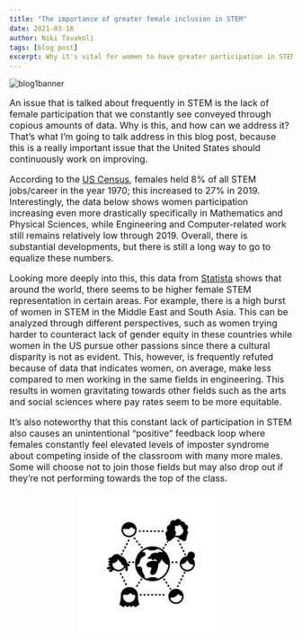 ```yaml
---
title: "The importance of greater female inclusion in STEM"
date: 2021-03-16
author: Niki Tavakoli
tags: [blog post]
excerpt: Why it's vital for women to have greater participation in STEM and what we as scientists and engineers can do to faciliate this.
---
```

<img src="/images/banner2.png" alt="blog1banner" class = "center">

<p style="font-size:16px"> An issue that is talked about frequently in STEM is the lack of female participation that we constantly see conveyed through copious amounts of data. Why is this, and how can we address it? That’s what I’m going to talk address in this blog post, because this is a really important issue that the United States should continuously work on improving.</p>

<p style="font-size:16px"> According to the <a href="https://www.census.gov/library/stories/2021/01/women-making-gains-in-stem-occupations-but-still-underrepresented.html#:~:text=Some%20STEM%20Occupations-,In%201970%2C%20women%20made%20up%2038%25%20of%20all%20U.S%20workers,up%2048%25%20of%20all%20workers.&text=But%20social%20science%20accounted%20for,1970%20to%2015%25%20in%202019">US Census</a>, females held 8% of all STEM jobs/career in the year 1970; this increased to 27% in 2019. Interestingly, the data below shows women participation increasing even more drastically specifically in Mathematics and Physical Sciences, while Engineering and Computer-related work still remains relatively low through 2019. Overall, there is substantial  developments, but there is still a long way to go to equalize these numbers.</p>

<p style="font-size:16px"> Looking more deeply into this, this data from <a href="https://www.statista.com/statistics/1116527/share-women-stem-country/">Statista</a> shows that around the world, there seems to be higher female STEM representation in certain areas. For example, there is a high burst of women in STEM in the Middle East and South Asia. This can be analyzed through different perspectives, such as women trying harder to counteract lack of gender equity in these countries while women in the US pursue other passions since there a cultural disparity is not as evident. This, however, is frequently refuted because of data that indicates women, on average, make less compared to men working in the same fields in engineering. This results in women gravitating towards other fields such as the arts and social sciences where pay rates seem to be more equitable. </p>


<p style="font-size:16px"> It’s also noteworthy that this constant lack of participation in STEM also causes an unintentional “positive” feedback loop where females constantly feel elevated levels of imposter syndrome about competing inside of the classroom with many more males. Some will choose not to join those fields but may also drop out if they’re not performing towards the top of the class.</p>













<center><img src="/images/female.png" alt="blog1banner" width="250" height="250"></center>
